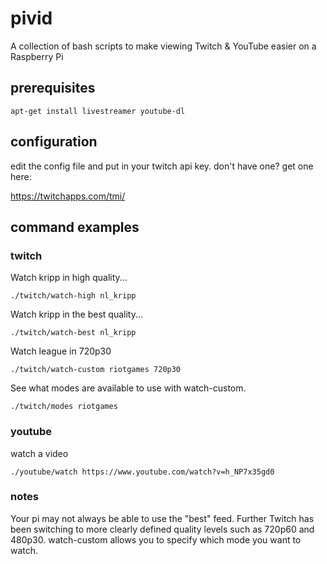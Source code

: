 # pivid
A collection of bash scripts to make viewing Twitch &amp; YouTube easier on a Raspberry Pi

## prerequisites
    apt-get install livestreamer youtube-dl

## configuration
edit the config file and put in your twitch api key. don't have one? get one here:

https://twitchapps.com/tmi/


## command examples
### twitch
Watch kripp in high quality...

    ./twitch/watch-high nl_kripp

Watch kripp in the best quality...

    ./twitch/watch-best nl_kripp

Watch league in 720p30
    
    ./twitch/watch-custom riotgames 720p30
    
See what modes are available to use with watch-custom.
  
    ./twitch/modes riotgames

### youtube
watch a video

    ./youtube/watch https://www.youtube.com/watch?v=h_NP7x35gd0

### notes
Your pi may not always be able to use the "best" feed. Further Twitch has been switching to more clearly defined quality levels such as 720p60 and 480p30. watch-custom allows you to specify which mode you want to watch.
